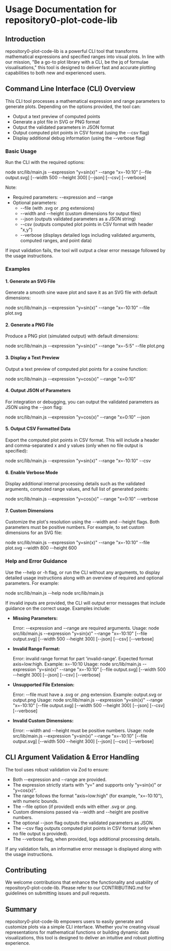 # Usage Documentation for repository0-plot-code-lib

## Introduction

repository0-plot-code-lib is a powerful CLI tool that transforms mathematical expressions and specified ranges into visual plots. In line with our mission, "Be a go-to plot library with a CLI, be the jq of formulae visualisations," this tool is designed to deliver fast and accurate plotting capabilities to both new and experienced users.

## Command Line Interface (CLI) Overview

This CLI tool processes a mathematical expression and range parameters to generate plots. Depending on the options provided, the tool can:

- Output a text preview of computed points
- Generate a plot file in SVG or PNG format
- Output the validated parameters in JSON format
- Output computed plot points in CSV format (using the --csv flag)
- Display additional debug information (using the --verbose flag)

### Basic Usage

Run the CLI with the required options:

  node src/lib/main.js --expression "y=sin(x)" --range "x=-10:10" [--file output.svg] [--width 500 --height 300] [--json] [--csv] [--verbose]

Note:
- Required parameters: --expression and --range
- Optional parameters: 
  - --file (with .svg or .png extensions)
  - --width and --height (custom dimensions for output files)
  - --json (outputs validated parameters as a JSON string)
  - --csv (outputs computed plot points in CSV format with header "x,y")
  - --verbose (displays detailed logs including validated arguments, computed ranges, and point data)

If input validation fails, the tool will output a clear error message followed by the usage instructions.

### Examples

#### 1. Generate an SVG File

Generate a smooth sine wave plot and save it as an SVG file with default dimensions:

  node src/lib/main.js --expression "y=sin(x)" --range "x=-10:10" --file plot.svg

#### 2. Generate a PNG File

Produce a PNG plot (simulated output) with default dimensions:

  node src/lib/main.js --expression "y=sin(x)" --range "x=-5:5" --file plot.png

#### 3. Display a Text Preview

Output a text preview of computed plot points for a cosine function:

  node src/lib/main.js --expression "y=cos(x)" --range "x=0:10"

#### 4. Output JSON of Parameters

For integration or debugging, you can output the validated parameters as JSON using the --json flag:

  node src/lib/main.js --expression "y=cos(x)" --range "x=0:10" --json

#### 5. Output CSV Formatted Data

Export the computed plot points in CSV format. This will include a header and comma-separated x and y values (only when no file output is specified):

  node src/lib/main.js --expression "y=sin(x)" --range "x=-10:10" --csv

#### 6. Enable Verbose Mode

Display additional internal processing details such as the validated arguments, computed range values, and full list of generated points:

  node src/lib/main.js --expression "y=cos(x)" --range "x=0:10" --verbose

#### 7. Custom Dimensions

Customize the plot's resolution using the --width and --height flags. Both parameters must be positive numbers. For example, to set custom dimensions for an SVG file:

  node src/lib/main.js --expression "y=sin(x)" --range "x=-10:10" --file plot.svg --width 800 --height 600

### Help and Error Guidance

Use the --help or -h flag, or run the CLI without any arguments, to display detailed usage instructions along with an overview of required and optional parameters. For example:

  node src/lib/main.js --help
  node src/lib/main.js

If invalid inputs are provided, the CLI will output error messages that include guidance on the correct usage. Examples include:

- **Missing Parameters:**

  Error: --expression and --range are required arguments.
  Usage: node src/lib/main.js --expression "y=sin(x)" --range "x=-10:10" [--file output.svg] [--width 500 --height 300] [--json] [--csv] [--verbose]

- **Invalid Range Format:**

  Error: invalid range format for part 'invalid-range'. Expected format axis=low:high. Example: x=-10:10
  Usage: node src/lib/main.js --expression "y=sin(x)" --range "x=-10:10" [--file output.svg] [--width 500 --height 300] [--json] [--csv] [--verbose]

- **Unsupported File Extension:**

  Error: --file must have a .svg or .png extension. Example: output.svg or output.png
  Usage: node src/lib/main.js --expression "y=sin(x)" --range "x=-10:10" [--file output.svg] [--width 500 --height 300] [--json] [--csv] [--verbose]

- **Invalid Custom Dimensions:**

  Error: --width and --height must be positive numbers.
  Usage: node src/lib/main.js --expression "y=sin(x)" --range "x=-10:10" [--file output.svg] [--width 500 --height 300] [--json] [--csv] [--verbose]

## CLI Argument Validation & Error Handling

The tool uses robust validation via Zod to ensure:
- Both --expression and --range are provided.
- The expression strictly starts with "y=" and supports only "y=sin(x)" or "y=cos(x)".
- The range follows the format "axis=low:high" (for example, "x=-10:10"), with numeric bounds.
- The --file option (if provided) ends with either .svg or .png.
- Custom dimensions passed via --width and --height are positive numbers.
- The optional --json flag outputs the validated parameters as JSON.
- The --csv flag outputs computed plot points in CSV format (only when no file output is provided).
- The --verbose flag, when provided, logs additional processing details.

If any validation fails, an informative error message is displayed along with the usage instructions.

## Contributing

We welcome contributions that enhance the functionality and usability of repository0-plot-code-lib. Please refer to our CONTRIBUTING.md for guidelines on submitting issues and pull requests.

## Summary

repository0-plot-code-lib empowers users to easily generate and customize plots via a simple CLI interface. Whether you're creating visual representations for mathematical functions or building dynamic data visualizations, this tool is designed to deliver an intuitive and robust plotting experience.
